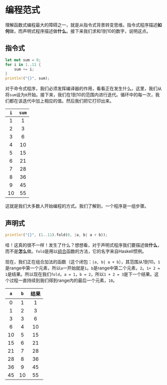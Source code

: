 # 编程范式

理解函数式编程最大的障碍之一，就是从指令式背景转变思维。指令式程序描述**如何**做，而声明式程序描述做**什么**。接下来我们求和1到10的数字，说明这点。

## 指令式

```rust
let mut sum = 0;
for i in 1..11 {
    sum += i;
}
println!("{}", sum);
```

对于命令式程序，我们必须发挥编译器的作用，看看正在发生什么。这里，我们从将`sum`设为`0`开始。接下来，我们在1到10的范围内进行迭代。循环中的每一次，我们都在该迭代中加上相应的值。然后我们把它打印出来。

`i` | `sum`
:-: | :-:
1 | 1
2 | 3
3 | 6
4 | 10
5 | 15
6 | 21
7 | 28
8 | 36
9 | 45
10 | 55

这就是我们大多数人开始编程的方式。我们了解到，一个程序是一组步骤。

## 声明式

```rust
println!("{}", (1..11).fold(0, |a, b| a + b));
```

哇！这真的很不一样！发生了什么？想想看，对于声明式程序我们要描述做**什么**，而不是**怎么**做。`fold`是用以[组合](https://zh.wikipedia.org/wiki/%E5%A4%8D%E5%90%88%E5%87%BD%E6%95%B0)函数的方法，它的名字来自Haskell惯例。

现在，我们正在组合加法的函数（这个闭包：`|a, b| a + b`），其范围从1到10。`1`是range中第一个元素，所以`a`一开始就是`1`。`b`是range中第二个元素，`2`。`1+ 2 = 1`是结果。所以现在我们`fold`，`a = 1`，`b = 2`，所以`1 + 2 = 3`是下一个结果。这个过程一直持续到我们得到range内的最后一个元素，`10`。

`a` | `b` | 结果
:-: | :-: | :-:
0 | 1 | 1
1 | 2 | 3
3 | 3 | 6
6 | 4 | 10
10 | 5 | 15
15 | 6 | 21
21 | 7 | 28
28 | 8 | 36
36 | 9 | 45
45 | 10 | 55
